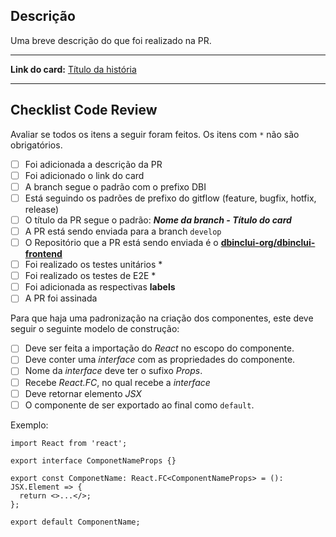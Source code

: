## Descrição

Uma breve descrição do que foi realizado na PR.


____

**Link do card:**
[Título da história]()

____

## Checklist Code Review
Avaliar se todos os itens a seguir foram feitos. Os itens com `*` não são obrigatórios.

- [ ] Foi adicionada a descrição da PR
- [ ] Foi adicionado o link do card
- [ ] A branch segue o padrão com o prefixo DBI
- [ ] Está seguindo os padrões de prefixo do gitflow (feature, bugfix, hotfix, release)
- [ ] O título da PR segue o padrão: ***Nome da branch - Título do card***
- [ ] A PR está sendo enviada para a branch `develop`
- [ ] O Repositório que a PR está sendo enviada é o [**dbinclui-org/dbinclui-frontend**](https://github.com/dbinclui-org/dbinclui-frontend)
- [ ] Foi realizado os testes unitários *
- [ ] Foi realizado os testes de E2E *
- [ ] Foi adicionada as respectivas **labels**
- [ ] A PR foi assinada

Para que haja uma padronização na criação dos componentes, este deve seguir o seguinte modelo de construção:

- [ ] Deve ser feita a importação do _React_ no escopo do componente.
- [ ] Deve conter uma _interface_ com as propriedades do componente.
- [ ] Nome da _interface_ deve ter o sufixo _Props_.
- [ ] Recebe _React.FC_, no qual recebe a _interface_
- [ ] Deve retornar elemento _JSX_
- [ ] O componente de ser exportado ao final como `default`.
 
Exemplo:
```tsx
import React from 'react';

export interface ComponetNameProps {}

export const ComponetName: React.FC<ComponentNameProps> = (): JSX.Element => {
  return <>...</>;
};

export default ComponentName;
```
